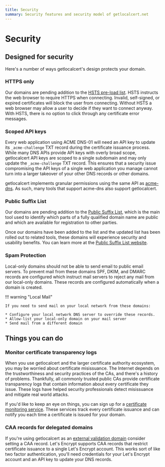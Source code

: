 ```yaml
---
title: Security
summary: Security features and security model of getlocalcert.net
---
```


# Security

## Designed for security

Here's a number of ways getlocalcert's design protects your domain.

### HTTPS only

Our domains are pending addition to the [HSTS pre-load list](https://en.wikipedia.org/wiki/HTTP_Strict_Transport_Security).
HSTS instructs the web browser to require HTTPS when connecting.
Invalid, self-signed, or expired certificates will block the user from connecting.
Without HSTS a web browser may allow a user to decide if they want to connect anyway.
With HSTS, there is no option to click through any certificate error messages.

### Scoped API keys

Every web application using ACME DNS-01 will need an API key to update its `_acme-challenge` TXT record during the certificate issuance process.
While many DNS APIs provide API keys with overly broad scope, getlocalcert API keys are scoped to a single subdomain and may only update the `_acme-challenge` TXT record.
This ensures that a security issue compromising the API keys of a single web application you manage cannot turn into a larger takeover of your other DNS records or other domains.

getlocalcert implements granular permissions using the same API as [acme-dns](https://www.eff.org/deeplinks/2018/02/technical-deep-dive-securing-automation-acme-dns-challenge-validation).
As such, many tools that support acme-dns also support getlocalcert.

### Public Suffix List

Our domains are pending addition to the [Public Suffix List](https://publicsuffix.org/), which is the main tool used to identify which parts of a fully qualified domain name are public and which are available for registration to other parties.

Once our domains have been added to the list and the updated list has been rolled out to related tools, these domains will experience security and usability benefits. You can learn more at the [Public Suffix List website](https://publicsuffix.org/).

### Spam Protection

Local-only domains should not be able to send email to public email servers.
To prevent mail from these domains SPF, DKIM, and DMARC records are configured which instruct mail servers to reject any mail from our local-only domains.
These records are configured automatically when a domain is created.


!!! warning "Local Mail"
    
    If you need to send mail on your local network from these domains:

    * Configure your local network DNS server to override these records.
    * Allow-list your local-only domain on your mail server
    * Send mail from a different domain


## Things you can do

### Monitor certificate transparency logs

When you use getlocalcert and the larger certificate authority ecosystem, you may be worried about certificate misissuance.
The Internet depends on the trustworthiness and security practices of the CAs, and there's a history of problems.
Thankfully, all commonly trusted public CAs provide certificate transparency logs that contain information about every certificate they issue.
These logs have helped security professionals detect misissuance and mitigate real world attacks.

If you'd like to keep an eye on things, you can sign up for a [certificate monitoring service](https://certificate.transparency.dev/monitors/).
These services track every certificate issuance and can notify you each time a certificate is issued for your domain.

### CAA records for delegated domains

If you're using getlocalcert as an [external validation domain](/tips/validation-domain/) consider setting a CAA record.
Let's Encrypt supports CAA records that restrict certificate issuance to a single Let's Encrypt account.
This works sort of like two factor authentication, you'll need credentials for your Let's Encrypt account and an API key to update your DNS records.

